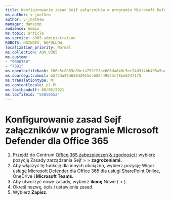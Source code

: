 ```yaml
---
title: Konfigurowanie zasad Sejf załączników w programie Microsoft Defender dla Office 365
ms.author: v-jmathew
author: v-jmathew
manager: dansimp
audience: Admin
ms.topic: article
ms.service: o365-administration
ROBOTS: NOINDEX, NOFOLLOW
localization_priority: Normal
ms.collection: Adm_O365
ms.custom:
- "9000760"
- "7391"
ms.openlocfilehash: 206c5c8889e88efa792f2fae686da040c5ec94d3f4bb495a5ac5cca59e455e64
ms.sourcegitcommit: b5f7da89a650d2915dc652449623c78be6247175
ms.translationtype: MT
ms.contentlocale: pl-PL
ms.lasthandoff: 08/05/2021
ms.locfileid: "54058552"
---
```

# <a name="set-up-safe-attachment-policies-in-microsoft-defender-for-office-365"></a>Konfigurowanie zasad Sejf załączników w programie Microsoft Defender dla Office 365

1. Przejdź do Centrum [Office 365 zabezpieczeń & zgodności i](https://go.microsoft.com/fwlink/p/?linkid=2077143) wybierz pozycję Zasady zarządzania Sejf   >    >  **zagrożeniami.**
2. Aby włączyć tę funkcję dla innych obciążeń, wybierz pozycję Włącz usługę Microsoft Defender dla Office 365 dla usługi SharePoint Online, OneDrive **i Microsoft Teams.**
3. Aby utworzyć nowe zasady, wybierz **ikonę** Nowe ( **+** ).
4. Określ nazwę, opis i ustawienia zasad.
5. Wybierz **Zapisz**.
